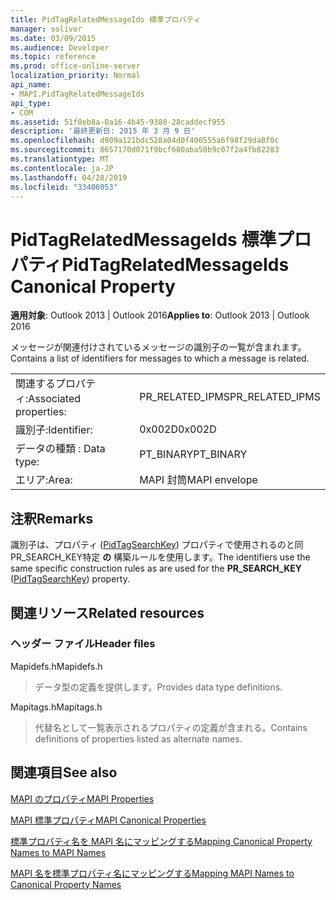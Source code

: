 ```yaml
---
title: PidTagRelatedMessageIds 標準プロパティ
manager: soliver
ms.date: 03/09/2015
ms.audience: Developer
ms.topic: reference
ms.prod: office-online-server
localization_priority: Normal
api_name:
- MAPI.PidTagRelatedMessageIds
api_type:
- COM
ms.assetid: 51f0eb8a-0a16-4b45-9380-28caddecf955
description: '最終更新日: 2015 年 3 月 9 日'
ms.openlocfilehash: d909a121bdc528a04d0f400555a6f98f29da8f0c
ms.sourcegitcommit: 8657170d071f9bcf680aba50b9c07f2a4fb82283
ms.translationtype: MT
ms.contentlocale: ja-JP
ms.lasthandoff: 04/28/2019
ms.locfileid: "33406053"
---
```

# <a name="pidtagrelatedmessageids-canonical-property"></a><span data-ttu-id="283b4-103">PidTagRelatedMessageIds 標準プロパティ</span><span class="sxs-lookup"><span data-stu-id="283b4-103">PidTagRelatedMessageIds Canonical Property</span></span>

  
  
<span data-ttu-id="283b4-104">**適用対象**: Outlook 2013 | Outlook 2016</span><span class="sxs-lookup"><span data-stu-id="283b4-104">**Applies to**: Outlook 2013 | Outlook 2016</span></span> 
  
<span data-ttu-id="283b4-105">メッセージが関連付けされているメッセージの識別子の一覧が含まれます。</span><span class="sxs-lookup"><span data-stu-id="283b4-105">Contains a list of identifiers for messages to which a message is related.</span></span>
  
|||
|:-----|:-----|
|<span data-ttu-id="283b4-106">関連するプロパティ:</span><span class="sxs-lookup"><span data-stu-id="283b4-106">Associated properties:</span></span>  <br/> |<span data-ttu-id="283b4-107">PR_RELATED_IPMS</span><span class="sxs-lookup"><span data-stu-id="283b4-107">PR_RELATED_IPMS</span></span>  <br/> |
|<span data-ttu-id="283b4-108">識別子:</span><span class="sxs-lookup"><span data-stu-id="283b4-108">Identifier:</span></span>  <br/> |<span data-ttu-id="283b4-109">0x002D</span><span class="sxs-lookup"><span data-stu-id="283b4-109">0x002D</span></span>  <br/> |
|<span data-ttu-id="283b4-110">データの種類 : </span><span class="sxs-lookup"><span data-stu-id="283b4-110">Data type:</span></span>  <br/> |<span data-ttu-id="283b4-111">PT_BINARY</span><span class="sxs-lookup"><span data-stu-id="283b4-111">PT_BINARY</span></span>  <br/> |
|<span data-ttu-id="283b4-112">エリア:</span><span class="sxs-lookup"><span data-stu-id="283b4-112">Area:</span></span>  <br/> |<span data-ttu-id="283b4-113">MAPI 封筒</span><span class="sxs-lookup"><span data-stu-id="283b4-113">MAPI envelope</span></span>  <br/> |
   
## <a name="remarks"></a><span data-ttu-id="283b4-114">注釈</span><span class="sxs-lookup"><span data-stu-id="283b4-114">Remarks</span></span>

<span data-ttu-id="283b4-115">識別子は、プロパティ ([PidTagSearchKey](pidtagsearchkey-canonical-property.md)) プロパティで使用されるのと同PR_SEARCH_KEY特定 **の** 構築ルールを使用します。</span><span class="sxs-lookup"><span data-stu-id="283b4-115">The identifiers use the same specific construction rules as are used for the **PR_SEARCH_KEY** ([PidTagSearchKey](pidtagsearchkey-canonical-property.md)) property.</span></span>
  
## <a name="related-resources"></a><span data-ttu-id="283b4-116">関連リソース</span><span class="sxs-lookup"><span data-stu-id="283b4-116">Related resources</span></span>

### <a name="header-files"></a><span data-ttu-id="283b4-117">ヘッダー ファイル</span><span class="sxs-lookup"><span data-stu-id="283b4-117">Header files</span></span>

<span data-ttu-id="283b4-118">Mapidefs.h</span><span class="sxs-lookup"><span data-stu-id="283b4-118">Mapidefs.h</span></span>
  
> <span data-ttu-id="283b4-119">データ型の定義を提供します。</span><span class="sxs-lookup"><span data-stu-id="283b4-119">Provides data type definitions.</span></span>
    
<span data-ttu-id="283b4-120">Mapitags.h</span><span class="sxs-lookup"><span data-stu-id="283b4-120">Mapitags.h</span></span>
  
> <span data-ttu-id="283b4-121">代替名として一覧表示されるプロパティの定義が含まれる。</span><span class="sxs-lookup"><span data-stu-id="283b4-121">Contains definitions of properties listed as alternate names.</span></span>
    
## <a name="see-also"></a><span data-ttu-id="283b4-122">関連項目</span><span class="sxs-lookup"><span data-stu-id="283b4-122">See also</span></span>



[<span data-ttu-id="283b4-123">MAPI のプロパティ</span><span class="sxs-lookup"><span data-stu-id="283b4-123">MAPI Properties</span></span>](mapi-properties.md)
  
[<span data-ttu-id="283b4-124">MAPI 標準プロパティ</span><span class="sxs-lookup"><span data-stu-id="283b4-124">MAPI Canonical Properties</span></span>](mapi-canonical-properties.md)
  
[<span data-ttu-id="283b4-125">標準プロパティ名を MAPI 名にマッピングする</span><span class="sxs-lookup"><span data-stu-id="283b4-125">Mapping Canonical Property Names to MAPI Names</span></span>](mapping-canonical-property-names-to-mapi-names.md)
  
[<span data-ttu-id="283b4-126">MAPI 名を標準プロパティ名にマッピングする</span><span class="sxs-lookup"><span data-stu-id="283b4-126">Mapping MAPI Names to Canonical Property Names</span></span>](mapping-mapi-names-to-canonical-property-names.md)

